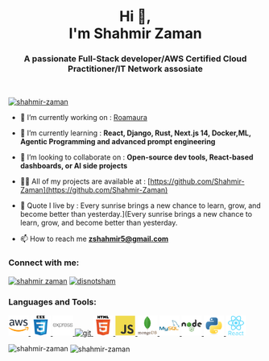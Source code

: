 <h1 align="center">Hi 👋,<br> I'm Shahmir Zaman</h1>
<h3 align="center">A passionate Full-Stack developer/AWS Certified Cloud Practitioner/IT Network assosiate</h3>
<br>
<p align="left"> <a href="https://github.com/ryo-ma/github-profile-trophy"><img src="https://github-profile-trophy.vercel.app/?username=shahmir-zaman" alt="shahmir-zaman" /></a> </p>

- 🔭 I’m currently working on : [Roamaura](https:/github.com/Shahmir-Zaman/Roamaura)

- 🌱 I’m currently learning : **React, Django, Rust, Next.js 14, Docker,ML, Agentic Programming and advanced prompt engineering**

- 👯 I’m looking to collaborate on :  **Open-source dev tools, React-based dashboards, or AI side projects**

- 👨‍💻 All of my projects are available at : [https://github.com/Shahmir-Zaman](https://github.com/Shahmir-Zaman)

- 💬 Quote I live by : Every sunrise brings a new chance to learn, grow, and become better than yesterday.](Every sunrise brings a new chance to learn, grow, and become better than yesterday.

- 📫 How to reach me **zshahmir5@gmail.com**

<h3 align="left">Connect with me:</h3>
<p align="left">
<a href="https://linkedin.com/in/shahmir zaman" target="blank"><img align="center" src="https://raw.githubusercontent.com/rahuldkjain/github-profile-readme-generator/master/src/images/icons/Social/linked-in-alt.svg" alt="shahmir zaman" height="30" width="40" /></a>
<a href="https://discord.gg/disnotsham" target="blank"><img align="center" src="https://raw.githubusercontent.com/rahuldkjain/github-profile-readme-generator/master/src/images/icons/Social/discord.svg" alt="disnotsham" height="30" width="40" /></a>
</p>


<h3 align="left">Languages and Tools:</h3>

<p align="left"> <a href="https://aws.amazon.com" target="_blank" rel="noreferrer"> <img src="https://raw.githubusercontent.com/devicons/devicon/master/icons/amazonwebservices/amazonwebservices-original-wordmark.svg" alt="aws" width="40" height="40"/> </a> <a href="https://www.w3schools.com/css/" target="_blank" rel="noreferrer"> <img src="https://raw.githubusercontent.com/devicons/devicon/master/icons/css3/css3-original-wordmark.svg" alt="css3" width="40" height="40"/> </a> <a href="https://expressjs.com" target="_blank" rel="noreferrer"> <img src="https://raw.githubusercontent.com/devicons/devicon/master/icons/express/express-original-wordmark.svg" alt="express" width="40" height="40"/> </a> <a href="https://git-scm.com/" target="_blank" rel="noreferrer"> <img src="https://www.vectorlogo.zone/logos/git-scm/git-scm-icon.svg" alt="git" width="40" height="40"/> </a> <a href="https://www.w3.org/html/" target="_blank" rel="noreferrer"> <img src="https://raw.githubusercontent.com/devicons/devicon/master/icons/html5/html5-original-wordmark.svg" alt="html5" width="40" height="40"/> </a> <a href="https://developer.mozilla.org/en-US/docs/Web/JavaScript" target="_blank" rel="noreferrer"> <img src="https://raw.githubusercontent.com/devicons/devicon/master/icons/javascript/javascript-original.svg" alt="javascript" width="40" height="40"/> </a> <a href="https://www.mongodb.com/" target="_blank" rel="noreferrer"> <img src="https://raw.githubusercontent.com/devicons/devicon/master/icons/mongodb/mongodb-original-wordmark.svg" alt="mongodb" width="40" height="40"/> </a> <a href="https://www.mysql.com/" target="_blank" rel="noreferrer"> <img src="https://raw.githubusercontent.com/devicons/devicon/master/icons/mysql/mysql-original-wordmark.svg" alt="mysql" width="40" height="40"/> </a> <a href="https://nodejs.org" target="_blank" rel="noreferrer"> <img src="https://raw.githubusercontent.com/devicons/devicon/master/icons/nodejs/nodejs-original-wordmark.svg" alt="nodejs" width="40" height="40"/> </a> <a href="https://www.python.org" target="_blank" rel="noreferrer"> <img src="https://raw.githubusercontent.com/devicons/devicon/master/icons/python/python-original.svg" alt="python" width="40" height="40"/> </a> <a href="https://reactjs.org/" target="_blank" rel="noreferrer"> <img src="https://raw.githubusercontent.com/devicons/devicon/master/icons/react/react-original-wordmark.svg" alt="react" width="40" height="40"/> </a> </p>
<p><img align="left" src="https://github-readme-stats.vercel.app/api/top-langs?username=shahmir-zaman&show_icons=true&locale=en&layout=compact" alt="shahmir-zaman" /></p>



<p>&nbsp;<img align="center" src="https://github-readme-stats.vercel.app/api?username=shahmir-zaman&show_icons=true&locale=en" alt="shahmir-zaman" /></p>
</div>

